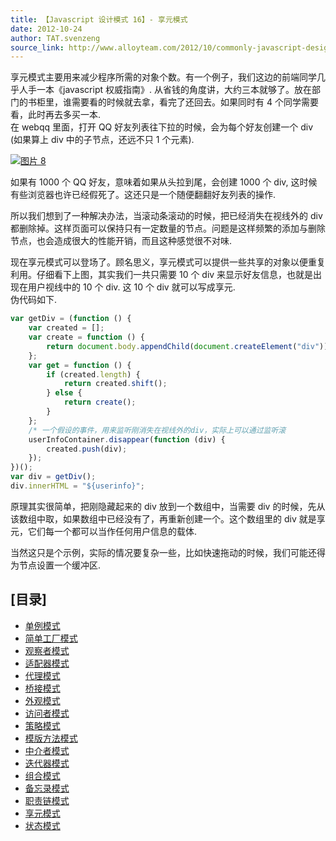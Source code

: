 ```yaml
---
title: 【Javascript 设计模式 16】- 享元模式
date: 2012-10-24
author: TAT.svenzeng
source_link: http://www.alloyteam.com/2012/10/commonly-javascript-design-patterns-flyweight/
---
```


享元模式主要用来减少程序所需的对象个数。有一个例子，我们这边的前端同学几乎人手一本《javascript 权威指南》. 从省钱的角度讲，大约三本就够了。放在部门的书柜里，谁需要看的时候就去拿，看完了还回去。如果同时有 4 个同学需要看，此时再去多买一本.  
在 webqq 里面，打开 QQ 好友列表往下拉的时候，会为每个好友创建一个 div (如果算上 div 中的子节点，还远不只 1 个元素).  

[![](http://www.alloyteam.com/wp-content/uploads/2012/10/图片8.jpg "图片 8")](http://www.alloyteam.com/wp-content/uploads/2012/10/图片8.jpg)

如果有 1000 个 QQ 好友，意味着如果从头拉到尾，会创建 1000 个 div, 这时候有些浏览器也许已经假死了。这还只是一个随便翻翻好友列表的操作.

所以我们想到了一种解决办法，当滚动条滚动的时候，把已经消失在视线外的 div 都删除掉。这样页面可以保持只有一定数量的节点。问题是这样频繁的添加与删除节点，也会造成很大的性能开销，而且这种感觉很不对味.

现在享元模式可以登场了。顾名思义，享元模式可以提供一些共享的对象以便重复利用。仔细看下上图，其实我们一共只需要 10 个 div 来显示好友信息，也就是出现在用户视线中的 10 个 div. 这 10 个 div 就可以写成享元.  
伪代码如下.

```javascript
var getDiv = (function () {
    var created = [];
    var create = function () {
        return document.body.appendChild(document.createElement("div"));
    };
    var get = function () {
        if (created.length) {
            return created.shift();
        } else {
            return create();
        }
    };
    /* 一个假设的事件，用来监听刚消失在视线外的div，实际上可以通过监听滚                                     动条位置来实现 */
    userInfoContainer.disappear(function (div) {
        created.push(div);
    });
})();
var div = getDiv();
div.innerHTML = "${userinfo}";
```

原理其实很简单，把刚隐藏起来的 div 放到一个数组中，当需要 div 的时候，先从该数组中取，如果数组中已经没有了，再重新创建一个。这个数组里的 div 就是享元，它们每一个都可以当作任何用户信息的载体.

当然这只是个示例，实际的情况要复杂一些，比如快速拖动的时候，我们可能还得为节点设置一个缓冲区.

## \[目录]

-   [单例模式](http://www.alloyteam.com/2012/10/common-javascript-design-patterns/ "单例模式")
-   [简单工厂模式](http://www.alloyteam.com/2012/10/commonly-javascript-design-patterns-simple-factory-pattern/ "简单工厂模式")
-   [观察者模式](http://www.alloyteam.com/2012/10/commonly-javascript-design-pattern-observer-mode/ "观察者模式")
-   [适配器模式](http://www.alloyteam.com/2012/10/commonly-javascript-design-patterns-adapter-mode/ "适配器模式")
-   [代理模式](http://www.alloyteam.com/2012/10/commonly-javascript-design-patterns-proxy-mode/ "代理模式")
-   [桥接模式](http://www.alloyteam.com/2012/10/commonly-javascript-design-mode-bridge-mode/ "桥接模式")
-   [外观模式](http://www.alloyteam.com/2012/10/commonly-javascript-design-patterns-appearance-mode/ "外观模式")
-   [访问者模式](http://www.alloyteam.com/2012/10/commonly-javascript-design-patterns-the-visitor-pattern/ "访问者模式")
-   [策略模式](http://www.alloyteam.com/2012/10/commonly-javascript-design-patterns-strategy-mode/ "策略模式")
-   [模版方法模式](http://www.alloyteam.com/2012/10/commonly-javascript-design-patterns-template-method-pattern/ "模版方法模式")
-   [中介者模式](http://www.alloyteam.com/2012/10/javascript-design-pattern-intermediary-model/ "中介者模式")
-   [迭代器模式](http://www.alloyteam.com/2012/10/commonly-javascript-design-patterns-iterator-mode/ "迭代器模式")
-   [组合模式](http://www.alloyteam.com/2012/10/commonly-javascript-design-patterns-combined-mode/ "组合模式")
-   [备忘录模式](http://www.alloyteam.com/2012/10/commonly-javascript-design-patterns-memorandum-mode/ "备忘录模式")
-   [职责链模式](http://www.alloyteam.com/2012/10/commonly-javascript-design-patterns-duty-chain/ "职责链模式")
-   [享元模式](http://www.alloyteam.com/2012/10/commonly-javascript-design-patterns-flyweight/ "享元模式")
-   [状态模式](http://www.alloyteam.com/2012/10/commonly-javascript-design-patterns-state-mode/ "状态模式")